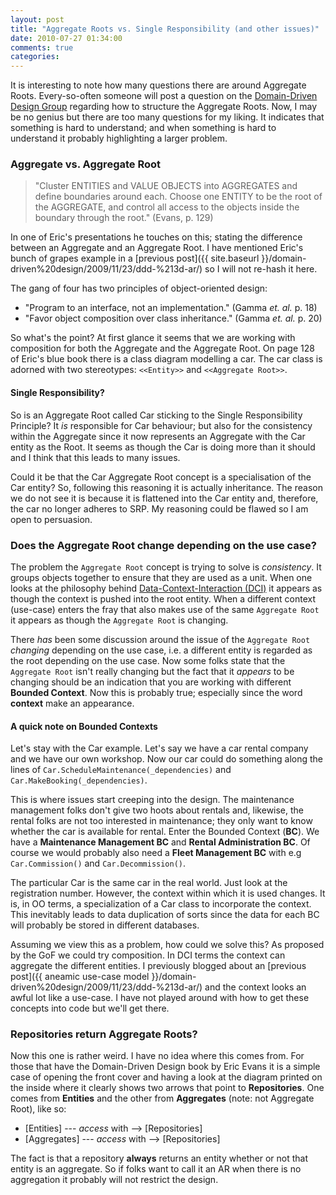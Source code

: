 ```yaml
---
layout: post
title: "Aggregate Roots vs. Single Responsibility (and other issues)"
date: 2010-07-27 01:34:00
comments: true
categories: 
---
```


It is interesting to note how many questions there are around Aggregate Roots. Every-so-often someone will post a question on the [Domain-Driven Design Group](http://tech.groups.yahoo.com/group/domaindrivendesign/) regarding how to structure the Aggregate Roots. Now, I may be no genius but there are too many questions for my liking. It indicates that something is hard to understand; and when something is hard to understand it probably highlighting a larger problem.

### Aggregate vs. Aggregate Root

> "Cluster ENTITIES and VALUE OBJECTS into AGGREGATES and define boundaries around each. Choose one ENTITY to be the root of the AGGREGATE, and control all access to the objects inside the boundary through the root." (Evans, p. 129)

In one of Eric's presentations he touches on this; stating the difference between an Aggregate and an Aggregate Root. I have mentioned Eric's bunch of grapes example in a [previous post]({{ site.baseurl }}/domain-driven%20design/2009/11/23/ddd-%213d-ar/) so I will not re-hash it here.

The gang of four has two principles of object-oriented design:


- "Program to an interface, not an implementation." (Gamma *et. al.* p. 18)
- "Favor object composition over class inheritance." (Gamma *et. al.* p. 20)

So what's the point? At first glance it seems that we are working with composition for both the Aggregate and the Aggregate Root. On page 128 of Eric's blue book there is a class diagram modelling a car. The car class is adorned with two stereotypes: `<<Entity>>` and `<<Aggregate Root>>`.

#### Single Responsibility?
So is an Aggregate Root called Car sticking to the Single Responsibility Principle? It *is* responsible for Car behaviour; but also for the consistency within the Aggregate since it now represents an Aggregate with the Car entity as the Root. It seems as though the Car is doing more than it should and I think that this leads to many issues.

Could it be that the Car Aggregate Root concept is a specialisation of the Car entity? So, following this reasoning it is actually inheritance. The reason we do not see it is because it is flattened into the Car entity and, therefore, the car no longer adheres to SRP. My reasoning could be flawed so I am open to persuasion.

### Does the Aggregate Root change depending on the use case?

The problem the `Aggregate Root` concept is trying to solve is *consistency*.  It groups objects together to ensure that they are used as a unit.  When one looks at the philosophy behind [Data-Context-Interaction (DCI)](http://www.artima.com/articles/dci_vision.html) it appears as though the context is pushed into the root entity. When a different context (use-case) enters the fray that also makes use of the same `Aggregate Root` it appears as though the `Aggregate Root` is changing.

There *has* been some discussion around the issue of the `Aggregate Root` *changing* depending on the use case, i.e. a different entity is regarded as the root depending on the use case. Now some folks state that the `Aggregate Root` isn't really changing but the fact that it *appears* to be changing should be an indication that you are working with different **Bounded Context**. Now this is probably true; especially since the word **context** make an appearance.

#### A quick note on Bounded Contexts

Let's stay with the Car example. Let's say we have a car rental company and we have our own workshop. Now our car could do something along the lines of `Car.ScheduleMaintenance(_dependencies)` and `Car.MakeBooking(_dependencies)`.

This is where issues start creeping into the design. The maintenance management folks don't give two hoots about rentals and, likewise, the rental folks are not too interested in maintenance; they only want to know whether the car is available for rental. Enter the Bounded Context (**BC**). We have a **Maintenance Management BC** and **Rental Administration BC**. Of course we would probably also need a **Fleet Management BC** with e.g `Car.Commission()` and `Car.Decommission()`.

The particular Car is the same car in the real world. Just look at the registration number. However, the context within which it is used changes. It is, in OO terms, a specialization of a Car class to incorporate the context. This inevitably leads to data duplication of sorts since the data for each BC will probably be stored in different databases.

Assuming we view this as a problem, how could we solve this? As proposed by the GoF we could try composition. In DCI terms the context can aggregate the different entities. I previously blogged about an [previous post]({{ aneamic use-case model }}/domain-driven%20design/2009/11/23/ddd-%213d-ar/) and the context looks an awful lot like a use-case. I have not played around with how to get these concepts into code but we'll get there.

### Repositories return Aggregate Roots?

Now this one is rather weird. I have no idea where this comes from. For those that have the Domain-Driven Design book by Eric Evans it is a simple case of opening the front cover and having a look at the diagram printed on the inside where it clearly shows two arrows that point to **Repositories**. One comes from **Entities** and the other from **Aggregates** (note: not Aggregate Root), like so:

- [Entities] --- *access* with --> [Repositories]
- [Aggregates] --- *access* with --> [Repositories]

The fact is that a repository **always** returns an entity whether or not that entity is an aggregate. So if folks want to call it an AR when there is no aggregation it probably will not restrict the design.
